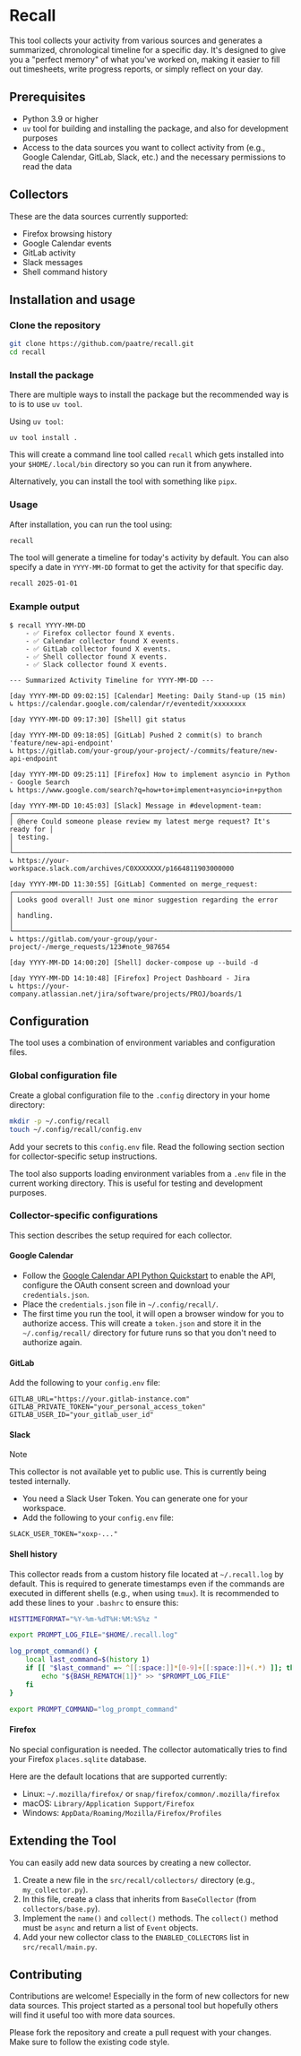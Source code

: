 # Recall

This tool collects your activity from various sources and generates a
summarized, chronological timeline for a specific day. It's designed to give
you a "perfect memory" of what you've worked on, making it easier to fill out
timesheets, write progress reports, or simply reflect on your day.

## Prerequisites

- Python 3.9 or higher
- `uv` tool for building and installing the package, and also for development
  purposes
- Access to the data sources you want to collect activity from (e.g., Google
Calendar, GitLab, Slack, etc.) and the necessary permissions to read the data

## Collectors

These are the data sources currently supported:

- Firefox browsing history
- Google Calendar events
- GitLab activity
- Slack messages
- Shell command history

## Installation and usage

### Clone the repository

```bash
git clone https://github.com/paatre/recall.git
cd recall
```

### Install the package

There are multiple ways to install the package but the recommended way is to
is to use `uv tool`.

Using `uv tool`:
```
uv tool install .
```

This will create a command line tool called `recall` which
gets installed into your `$HOME/.local/bin` directory so you can run it from
anywhere.

Alternatively, you can install the tool with something like `pipx`.

### Usage

After installation, you can run the tool using:

```bash
recall
```

The tool will generate a timeline for today's activity by default. You can also
specify a date in `YYYY-MM-DD` format to get the activity for that specific day.

```bash
recall 2025-01-01
```

### Example output

```
$ recall YYYY-MM-DD
    - ✅ Firefox collector found X events.
    - ✅ Calendar collector found X events.
    - ✅ GitLab collector found X events.
    - ✅ Shell collector found X events.
    - ✅ Slack collector found X events.

--- Summarized Activity Timeline for YYYY-MM-DD ---

[day YYYY-MM-DD 09:02:15] [Calendar] Meeting: Daily Stand-up (15 min)
↳ https://calendar.google.com/calendar/r/eventedit/xxxxxxxx

[day YYYY-MM-DD 09:17:30] [Shell] git status

[day YYYY-MM-DD 09:18:05] [GitLab] Pushed 2 commit(s) to branch 'feature/new-api-endpoint'
↳ https://gitlab.com/your-group/your-project/-/commits/feature/new-api-endpoint

[day YYYY-MM-DD 09:25:11] [Firefox] How to implement asyncio in Python - Google Search
↳ https://www.google.com/search?q=how+to+implement+asyncio+in+python

[day YYYY-MM-DD 10:45:03] [Slack] Message in #development-team:
┌───────────────────────────────────────────────────────────────────────────┐
│ @here Could someone please review my latest merge request? It's ready for │
│ testing.                                                                  │
└───────────────────────────────────────────────────────────────────────────┘
↳ https://your-workspace.slack.com/archives/C0XXXXXXX/p1664811903000000

[day YYYY-MM-DD 11:30:55] [GitLab] Commented on merge_request:
┌───────────────────────────────────────────────────────────────────────────┐
│ Looks good overall! Just one minor suggestion regarding the error         │
│ handling.                                                                 │
└───────────────────────────────────────────────────────────────────────────┘
↳ https://gitlab.com/your-group/your-project/-/merge_requests/123#note_987654

[day YYYY-MM-DD 14:00:20] [Shell] docker-compose up --build -d

[day YYYY-MM-DD 14:10:48] [Firefox] Project Dashboard - Jira
↳ https://your-company.atlassian.net/jira/software/projects/PROJ/boards/1
```

## Configuration

The tool uses a combination of environment variables and configuration files.

### Global configuration file

Create a global configuration file to the `.config` directory in your home
directory:

```bash
mkdir -p ~/.config/recall
touch ~/.config/recall/config.env
```

Add your secrets to this `config.env` file. Read the following section section
for collector-specific setup instructions.

The tool also supports loading environment variables from a `.env` file in the
current working directory. This is useful for testing and development purposes.

### Collector-specific configurations

This section describes the setup required for each collector.

#### Google Calendar

- Follow the [Google Calendar API Python Quickstart](https://developers.google.com/calendar/api/quickstart/python)
to enable the API, configure the OAuth consent screen and download your
`credentials.json`.
- Place the `credentials.json` file in `~/.config/recall/`.
- The first time you run the tool, it will open a browser window for you to
authorize access. This will create a `token.json` and store it in the
`~/.config/recall/` directory for future runs so that you
don't need to authorize again.

#### GitLab

Add the following to your `config.env` file:

```
GITLAB_URL="https://your.gitlab-instance.com"
GITLAB_PRIVATE_TOKEN="your_personal_access_token"
GITLAB_USER_ID="your_gitlab_user_id"
```

#### Slack

> [!note]
> This collector is not available yet to public use. This is currently being
> tested internally.

- You need a Slack User Token. You can generate one for your workspace.
- Add the following to your `config.env` file:

```
SLACK_USER_TOKEN="xoxp-..."
```

#### Shell history

This collector reads from a custom history file located at
`~/.recall.log` by default. This is required to generate
timestamps even if the commands are executed in different shells (e.g., when
using `tmux`). It is recommended to add these lines to your `.bashrc` to
ensure this:

```bash
HISTTIMEFORMAT="%Y-%m-%dT%H:%M:%S%z "

export PROMPT_LOG_FILE="$HOME/.recall.log"

log_prompt_command() {
    local last_command=$(history 1)
    if [[ "$last_command" =~ ^[[:space:]]*[0-9]+[[:space:]]+(.*) ]]; then
        echo "${BASH_REMATCH[1]}" >> "$PROMPT_LOG_FILE"
    fi
}

export PROMPT_COMMAND="log_prompt_command"
```

#### Firefox

No special configuration is needed. The collector automatically tries to find
your Firefox `places.sqlite` database.

Here are the default locations that are supported currently:

- Linux: `~/.mozilla/firefox/` or `snap/firefox/common/.mozilla/firefox`
- macOS: `Library/Application Support/Firefox`
- Windows: `AppData/Roaming/Mozilla/Firefox/Profiles`

## Extending the Tool

You can easily add new data sources by creating a new collector.

1. Create a new file in the `src/recall/collectors/` directory (e.g., `my_collector.py`).
2. In this file, create a class that inherits from `BaseCollector` (from `collectors/base.py`).
3. Implement the `name()` and `collect()` methods. The `collect()` method must be `async` and return a list of `Event` objects.
4. Add your new collector class to the `ENABLED_COLLECTORS` list in `src/recall/main.py`.

## Contributing

Contributions are welcome! Especially in the form of new collectors for new
data sources. This project started as a personal tool but hopefully others will
find it useful too with more data sources.

Please fork the repository and create a pull request with your changes. Make
sure to follow the existing code style.
